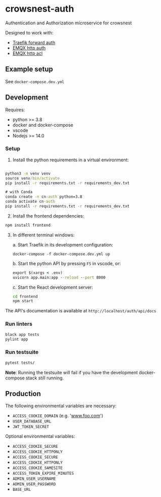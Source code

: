 # crowsnest-auth

Authentication and Authorization microservice for crowsnest

Designed to work with:

- [Traefik forward auth](https://doc.traefik.io/traefik/v2.0/middlewares/forwardauth/)
- [EMQX http auth](https://docs.emqx.io/en/broker/v4.3/advanced/auth-http.html)
- [EMQX http acl](https://docs.emqx.io/en/broker/v4.3/advanced/acl-http.html)

## Example setup

See `docker-compose.dev.yml`

## Development

Requires:

- python >= 3.8
- docker and docker-compose
- vscode
- Nodejs >= 14.0

### Setup

1. Install the python requirements in a virtual environment:

```cmd

python3 -m venv venv
source venv/bin/activate
pip install -r requirements.txt -r requirements_dev.txt

# with Conda
conda create -n cn-auth python=3.8
conda activate cn-auth
pip install -r requirements.txt -r requirements_dev.txt
```

2. Install the frontend dependencies:

```cmd
npm install frontend
```

3. In different terminal windows:

   a. Start Traefik in its development configuration:

   ```
   docker-compose -f docker-compose.dev.yml up
   ```

   b. Start the python API by pressing `F5` in vscode, or:

   ```cmd
   export $(xargs < .env)
   uvicorn app.main:app --reload --port 8000
   ```

   c. Start the React development server:

   ```cmd
   cd frontend
   npm start
   ```

The API's documentation is available at `http://localhost/auth/api/docs`

### Run linters

```cmd
black app tests
pylint app
```

### Run testsuite

```cmd
pytest tests/
```

**Note**: Running the testsuite will fail if you have the development docker-compose stack still running.

## Production

The following environmental variables are necessary:

- `ACCESS_COOKIE_DOMAIN` (e.g. 'www.foo.com')
- `USER_DATABASE_URL`
- `JWT_TOKEN_SECRET`

Optional environmental variables:

- `ACCESS_COOKIE_SECURE`
- `ACCESS_COOKIE_HTTPONLY`
- `ACCESS_COOKIE_SECURE`
- `ACCESS_COOKIE_HTTPONLY`
- `ACCESS_COOKIE_SAMESITE`
- `ACCESS_TOKEN_EXPIRE_MINUTES`
- `ADMIN_USER_USERNAME`
- `ADMIN_USER_PASSWORD`
- `BASE_URL`
